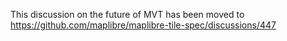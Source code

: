 This discussion on the future of MVT has been moved to https://github.com/maplibre/maplibre-tile-spec/discussions/447
